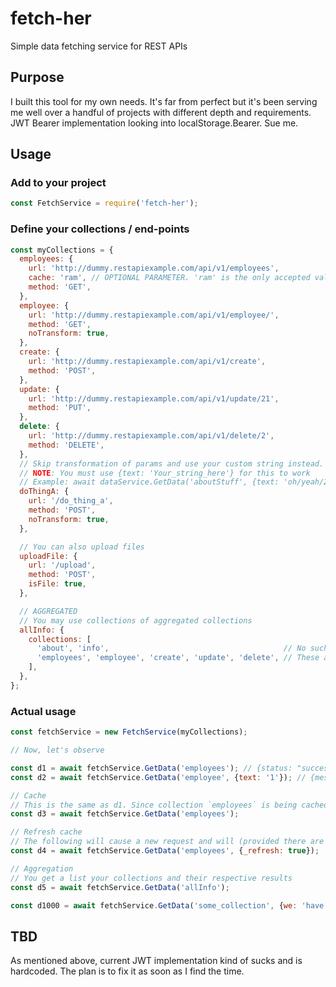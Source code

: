 # fetch-her
Simple data fetching service for REST APIs

## Purpose
I built this tool for my own needs. It's far from perfect but it's been serving me well over a handful of projects with different depth and requirements. JWT Bearer implementation looking into localStorage.Bearer. Sue me.

## Usage

### Add to your project
```javascript
const FetchService = require('fetch-her');
```

### Define your collections / end-points
```javascript
const myCollections = {
  employees: {
    url: 'http://dummy.restapiexample.com/api/v1/employees',
    cache: 'ram', // OPTIONAL PARAMETER. 'ram' is the only accepted value at this time
    method: 'GET',
  },
  employee: {
    url: 'http://dummy.restapiexample.com/api/v1/employee/',
    method: 'GET',
    noTransform: true,
  },
  create: {
    url: 'http://dummy.restapiexample.com/api/v1/create',
    method: 'POST',
  },
  update: {
    url: 'http://dummy.restapiexample.com/api/v1/update/21',
    method: 'PUT',
  },
  delete: {
    url: 'http://dummy.restapiexample.com/api/v1/delete/2',
    method: 'DELETE',
  },
  // Skip transformation of params and use your custom string instead.
  // NOTE: You must use {text: 'Your_string_here'} for this to work
  // Example: await dataService.GetData('aboutStuff', {text: 'oh/yeah/215'})
  doThingA: {
    url: '/do_thing_a',
    method: 'POST',
    noTransform: true,
  },

  // You can also upload files
  uploadFile: {
    url: '/upload',
    method: 'POST',
    isFile: true,
  },

  // AGGREGATED
  // You may use collections of aggregated collections
  allInfo: {
    collections: [
      'about', 'info',                                       // No such collections. Someone forgot them here...
      'employees', 'employee', 'create', 'update', 'delete', // These are real ones
    ],
  },
};
```

### Actual usage
```javascript
const fetchService = new FetchService(myCollections);

// Now, let's observe

const d1 = await fetchService.GetData('employees'); // {status: "success", data: Array(24)}
const d2 = await fetchService.GetData('employee', {text: '1'}); // {message: "Oops! someting issue found to fetch record.", error: 1, data: null}

// Cache
// This is the same as d1. Since collection `employees` is being cached (look at its definition up there), no second request is being initiated
const d3 = await fetchService.GetData('employees');

// Refresh cache
// The following will cause a new request and will (provided there are no errors) refresh the cache itself
const d4 = await fetchService.GetData('employees', {_refresh: true});

// Aggregation
// You get a list your collections and their respective results
const d5 = await fetchService.GetData('allInfo');

const d1000 = await fetchService.GetData('some_collection', {we: 'have', many: 'params'});
```

## TBD
As mentioned above, current JWT implementation kind of sucks and is hardcoded. The plan is to fix it as soon as I find the time.

